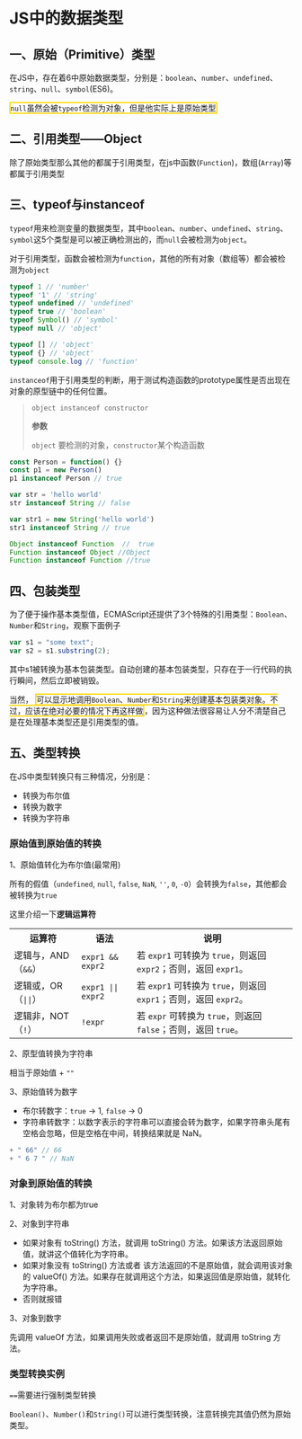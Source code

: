 # JS中的数据类型

## 一、原始（Primitive）类型

在JS中，存在着6中原始数据类型，分别是：`boolean`、`number`、`undefined`、`string`、`null`、`symbol`(ES6)。

<span style="border:2px solid gold;"><code>null</code>虽然会被<code>typeof</code>检测为对象，但是他实际上是原始类型</span>

## 二、引用类型——Object

除了原始类型那么其他的都属于引用类型，在js中函数(`Function`)，数组(`Array`)等都属于引用类型

## 三、typeof与instanceof

`typeof`用来检测变量的数据类型，其中`boolean`、`number`、`undefined`、`string`、`symbol`这5个类型是可以被正确检测出的，而`null`会被检测为`object`。

对于引用类型，函数会被检测为`function`，其他的所有对象（数组等）都会被检测为`object`

```javascript
typeof 1 // 'number'
typeof '1' // 'string'
typeof undefined // 'undefined'
typeof true // 'boolean'
typeof Symbol() // 'symbol'
typeof null // 'object'

typeof [] // 'object'
typeof {} // 'object'
typeof console.log // 'function'
```

`instanceof`用于引用类型的判断，用于测试构造函数的prototype属性是否出现在对象的原型链中的任何位置。

> `object instanceof constructor`
>
> **参数**
>
> `object` 要检测的对象，`constructor`某个构造函数

```javascript
const Person = function() {}
const p1 = new Person()
p1 instanceof Person // true

var str = 'hello world'
str instanceof String // false

var str1 = new String('hello world')
str1 instanceof String // true

Object instanceof Function  //  true
Function instanceof Object //Object
Function instanceof Function //true
```

## 四、包装类型

为了便于操作基本类型值，ECMAScript还提供了3个特殊的引用类型：`Boolean`、`Number`和`String`，观察下面例子

```javascript
var s1 = "some text";
var s2 = s1.substring(2);
```

其中s1被转换为基本包装类型。自动创建的基本包装类型，只存在于一行代码的执行瞬间，然后立即被销毁。

当然， <span style="border:2px solid gold;">可以显示地调用<code>Boolean</code>、<code>Number</code>和<code>String</code>来创建基本包装类对象。不过，应该在绝对必要的情况下再这样做</span>，因为这种做法很容易让人分不清楚自己是在处理基本类型还是引用类型的值。

## 五、类型转换

在JS中类型转换只有三种情况，分别是：

- 转换为布尔值
- 转换为数字
- 转换为字符串

### 原始值到原始值的转换

1、原始值转化为布尔值(最常用)

所有的假值（`undefined`, `null`, `false`, `NaN`, `''`, `0`, `-0`）会转换为`false`，其他都会被转换为`true`

这里介绍一下**逻辑运算符**

<table summary="逻辑运算符">
    <tr>
        <th>运算符</th>
        <th>语法</th>
        <th>说明</th>
    </tr>
    <tr>
        <td>逻辑与，AND（<code>&&</code>）</td>
        <td><code>expr1 && expr2</code></td>
        <td>若 <code>expr1</code> 可转换为 <code>true</code>，则返回 <code>expr2</code>；否则，返回 <code>expr1</code>。</td>
    </tr>
    <tr>
        <td>逻辑或，OR（<code>||</code>）</td>
        <td><code>expr1 || expr2</code></td>
        <td>若 <code>expr1</code> 可转换为 <code>true</code>，则返回 <code>expr1</code>；否则，返回 <code>expr2</code>。</td>
    </tr>
    <tr>
        <td>逻辑非，NOT（<code>!</code>）</td>
        <td><code>!expr</code></td>
        <td>若 <code>expr</code> 可转换为 <code>true</code>，则返回 <code>false</code>；否则，返回 <code>true</code>。</td>
    </tr>
</table>

2、原型值转换为字符串

相当于原始值 + `""`

3、原始值转为数字

- 布尔转数字：`true` -> 1, `false` -> 0
- 字符串转数字：以数字表示的字符串可以直接会转为数字，如果字符串头尾有空格会忽略，但是空格在中间，转换结果就是 NaN。

```javascript
+ " 66" // 66
+ " 6 7 " // NaN
```

### 对象到原始值的转换

1、对象转为布尔都为true

2、对象到字符串

- 如果对象有 toString() 方法，就调用 toString() 方法。如果该方法返回原始值，就讲这个值转化为字符串。
- 如果对象没有 toString() 方法或者 该方法返回的不是原始值，就会调用该对象的 valueOf() 方法。如果存在就调用这个方法，如果返回值是原始值，就转化为字符串。
- 否则就报错

3、对象到数字

先调用 valueOf 方法，如果调用失败或者返回不是原始值，就调用 toString 方法。

### 类型转换实例

`==`需要进行强制类型转换

`Boolean()`、`Number()`和`String()`可以进行类型转换，注意转换完其值仍然为原始类型。

